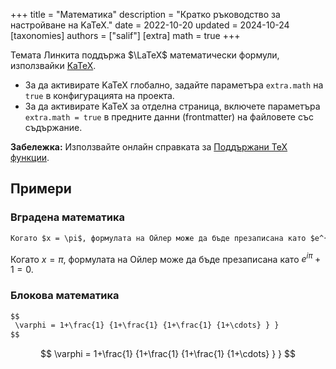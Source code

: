 +++
title = "Математика"
description = "Кратко ръководство за настройване на KaTeX."
date = 2022-10-20
updated = 2024-10-24
[taxonomies]
authors = ["salif"]
[extra]
math = true
+++

Темата Линкита поддържа $\LaTeX$ математически формули, използвайки [KaTeX](https://katex.org/).

<!--more-->

- За да активирате KaTeX глобално, задайте параметъра `extra.math` на `true` в конфигурацията на проекта.
- За да активирате KaTeX за отделна страница, включете параметъра `extra.math = true` в предните данни (frontmatter) на файловете със съдържание.

**Забележка:** Използвайте онлайн справката за [Поддържани TeX функции](https://katex.org/docs/supported.html).

## Примери

### Вградена математика

```markdown
Когато $x = \pi$, формулата на Ойлер може да бъде презаписана като $e^{i \pi} + 1 = 0$.
```

Когато $x = \pi$, формулата на Ойлер може да бъде презаписана като $e^{i \pi} + 1 = 0$.

### Блокова математика

```markdown
$$
 \varphi = 1+\frac{1} {1+\frac{1} {1+\frac{1} {1+\cdots} } }
$$
```

$$
 \varphi = 1+\frac{1} {1+\frac{1} {1+\frac{1} {1+\cdots} } }
$$
